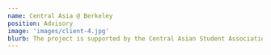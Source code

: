 ```yaml
---
name: Central Asia @ Berkeley
position: Advisory
image: 'images/client-4.jpg'
blurb: The project is supported by the Central Asian Student Association at UC Berkeley  
---
```

